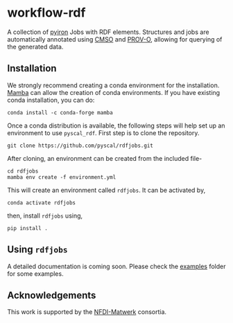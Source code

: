 # workflow-rdf

A collection of [pyiron](https://pyiron.org/) Jobs with RDF elements. Structures and jobs are automatically annotated using [CMSO](https://github.com/Materials-Data-Science-and-Informatics/cmso-ontology) and [PROV-O](https://www.w3.org/TR/2013/REC-prov-o-20130430/), allowing for querying of the generated data. 

## Installation

We strongly recommend creating a conda environment for the installation. [Mamba](https://mamba.readthedocs.io/en/latest/installation.html) can allow the creation of conda environments. If you have existing conda installation, you can do:

```
conda install -c conda-forge mamba
```

Once a conda distribution is available, the following steps will help set up an environment to use `pyscal_rdf`. First step is to clone the repository.

```
git clone https://github.com/pyscal/rdfjobs.git
```

After cloning, an environment can be created from the included file-

```
cd rdfjobs
mamba env create -f environment.yml
```

This will create an environment called `rdfjobs`. It can be activated by,

```
conda activate rdfjobs
```

then, install `rdfjobs` using,

```
pip install .
```

## Using `rdfjobs`

A detailed documentation is coming soon. Please check the [examples](examples/) folder for some examples.


## Acknowledgements

This work is supported by the [NFDI-Matwerk](https://nfdi-matwerk.de/) consortia.




